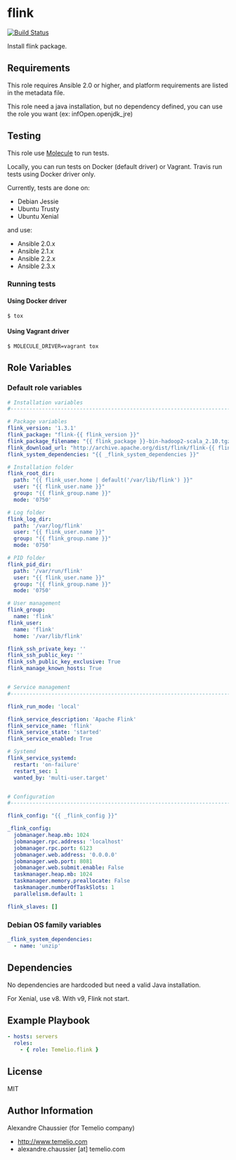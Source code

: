 # flink

[![Build Status](https://travis-ci.org/Temelio/ansible-role-flink.svg?branch=master)](https://travis-ci.org/Temelio/ansible-role-flink)

Install flink package.

## Requirements

This role requires Ansible 2.0 or higher,
and platform requirements are listed in the metadata file.

This role need a java installation, but no dependency defined, you can use the role you want (ex: infOpen.openjdk_jre)

## Testing

This role use [Molecule](https://github.com/metacloud/molecule/) to run tests.

Locally, you can run tests on Docker (default driver) or Vagrant.
Travis run tests using Docker driver only.

Currently, tests are done on:
- Debian Jessie
- Ubuntu Trusty
- Ubuntu Xenial

and use:
- Ansible 2.0.x
- Ansible 2.1.x
- Ansible 2.2.x
- Ansible 2.3.x

### Running tests

#### Using Docker driver

```
$ tox
```

#### Using Vagrant driver

```
$ MOLECULE_DRIVER=vagrant tox
```

## Role Variables

### Default role variables

``` yaml
# Installation variables
#------------------------------------------------------------------------------

# Package variables
flink_version: '1.3.1'
flink_package: "flink-{{ flink_version }}"
flink_package_filename: "{{ flink_package }}-bin-hadoop2-scala_2.10.tgz"
flink_download_url: "http://archive.apache.org/dist/flink/flink-{{ flink_version }}/{{ flink_package_filename }}"
flink_system_dependencies: "{{ _flink_system_dependencies }}"

# Installation folder
flink_root_dir:
  path: "{{ flink_user.home | default('/var/lib/flink') }}"
  user: "{{ flink_user.name }}"
  group: "{{ flink_group.name }}"
  mode: '0750'

# Log folder
flink_log_dir:
  path: '/var/log/flink'
  user: "{{ flink_user.name }}"
  group: "{{ flink_group.name }}"
  mode: '0750'

# PID folder
flink_pid_dir:
  path: '/var/run/flink'
  user: "{{ flink_user.name }}"
  group: "{{ flink_group.name }}"
  mode: '0750'

# User management
flink_group:
  name: 'flink'
flink_user:
  name: 'flink'
  home: '/var/lib/flink'

flink_ssh_private_key: ''
flink_ssh_public_key: ''
flink_ssh_public_key_exclusive: True
flink_manage_known_hosts: True


# Service management
#------------------------------------------------------------------------------

flink_run_mode: 'local'

flink_service_description: 'Apache Flink'
flink_service_name: 'flink'
flink_service_state: 'started'
flink_service_enabled: True

# Systemd
flink_service_systemd:
  restart: 'on-failure'
  restart_sec: 1
  wanted_by: 'multi-user.target'


# Configuration
#------------------------------------------------------------------------------

flink_config: "{{ _flink_config }}"

_flink_config:
  jobmanager.heap.mb: 1024
  jobmanager.rpc.address: 'localhost'
  jobmanager.rpc.port: 6123
  jobmanager.web.address: '0.0.0.0'
  jobmanager.web.port: 8081
  jobmanager.web.submit.enable: False
  taskmanager.heap.mb: 1024
  taskmanager.memory.preallocate: False
  taskmanager.numberOfTaskSlots: 1
  parallelism.default: 1

flink_slaves: []
```

### Debian OS family variables

``` yaml
_flink_system_dependencies:
  - name: 'unzip'
```

## Dependencies

No dependencies are hardcoded but need a valid Java installation.

For Xenial, use v8. With v9, Flink not start.


## Example Playbook

``` yaml
- hosts: servers
  roles:
    - { role: Temelio.flink }
```

## License

MIT

## Author Information

Alexandre Chaussier (for Temelio company)
- http://www.temelio.com
- alexandre.chaussier [at] temelio.com
